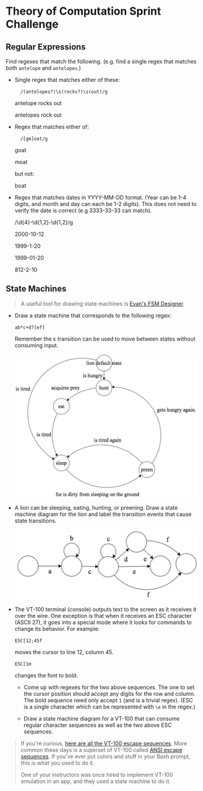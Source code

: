 # Theory of Computation Sprint Challenge

## Regular Expressions

Find regexes that match the following. (e.g. find a single regex that matches
both `antelope` and `antelopes`.)

* Single regex that matches either of these:

		/(antelopes?)\s(rocks?)\s(out)/g

    antelope rocks out
    
    antelopes rock out

* Regex that matches either of:

		/[gm]oat/g
		
    goat
    
    moat

  but not:

    boat

* Regex that matches dates in YYYY-MM-DD format. (Year can be 1-4 digits, and
  month and day can each be 1-2 digits). This does not need to verify the date
  is correct (e.g 3333-33-33 can match).

	/\d{4}-\d{1,2}-\d{1,2}/g
	
  2000-10-12
  
  1999-1-20
  
  1999-01-20
  
  812-2-10

## State Machines

> A useful tool for drawing state machines is [Evan's FSM
> Designer](http://madebyevan.com/fsm/).

* Draw a state machine that corresponds to the following regex:

      ab*c+d?[ef]

  Remember the ε transition can be used to move between states without
  consuming input. 

	![ab*c+d?[ef] state machine](https://github.com/Arkoma/Sprint-Challenge--Theory-Algorithms/blob/master/theory/lion-state-machine.png)

* A lion can be sleeping, eating, hunting, or preening. Draw a state
  machine diagram for the lion and label the transition events that
  cause state transitions.

	![lion state machine](https://github.com/Arkoma/Sprint-Challenge--Theory-Algorithms/blob/master/theory/regex-state-machine.png)

* The VT-100 terminal (console) outputs text to the screen as it
  receives it over the wire. One exception is that when it receives an
  ESC character (ASCII 27), it goes into a special mode where it looks
  for commands to change its behavior. For example:

      ESC[12;45f

  moves the cursor to line 12, column 45.

      ESC[1m

  changes the font to bold.

  * Come up with regexes for the two above sequences. The one to set the
    cursor position should accept any digits for the row and column. The
    bold sequence need only accept `1` (and is a trivial regex). (ESC is
    a single character which can be represented with `\e` in the regex.)

  * Draw a state machine diagram for a VT-100 that can consume regular
    character sequences as well as the two above ESC sequences.

> If you're curious, [here are all the VT-100 escape
> sequences](http://ascii-table.com/ansi-escape-sequences-vt-100.php).
> More common these days is a superset of VT-100 called [ANSI escape
> sequences](http://ascii-table.com/ansi-escape-sequences.php). If
> you've ever put colors and stuff in your Bash prompt, this is what you
> used to do it.
>
> One of your instructors was once hired to implement VT-100 emulation
> in an app, and they used a state machine to do it.
